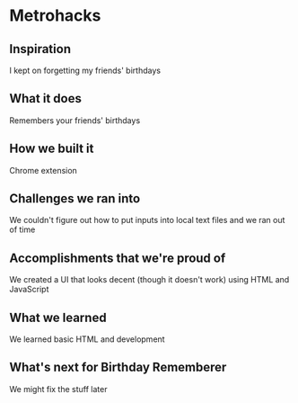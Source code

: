 # Metrohacks

## Inspiration
I kept on forgetting my friends' birthdays

## What it does
Remembers your friends' birthdays

## How we built it
Chrome extension

## Challenges we ran into
We couldn't figure out how to put inputs into local text files and we ran out of time

## Accomplishments that we're proud of
We created a UI that looks decent (though it doesn't work) using HTML and JavaScript

## What we learned
We learned basic HTML and development

## What's next for Birthday Rememberer
We might fix the stuff later